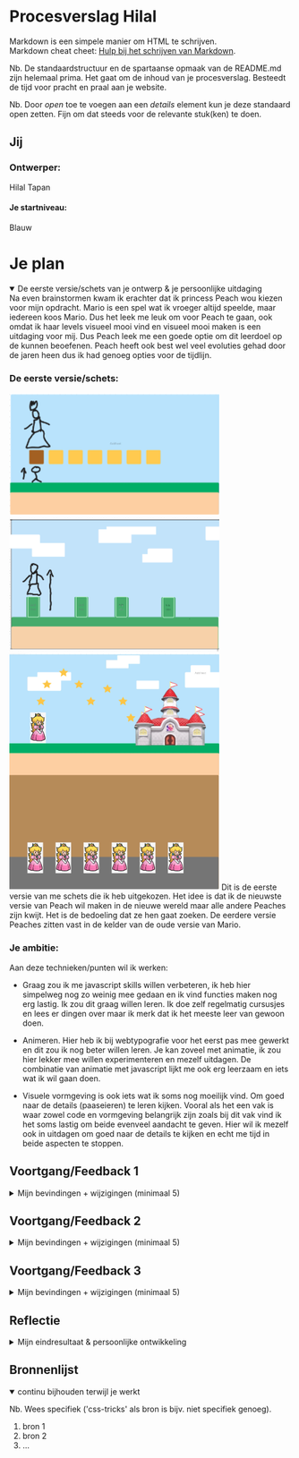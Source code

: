 # Procesverslag Hilal
Markdown is een simpele manier om HTML te schrijven.  
Markdown cheat cheet: [Hulp bij het schrijven van Markdown](https://github.com/adam-p/markdown-here/wiki/Markdown-Cheatsheet).

Nb. De standaardstructuur en de spartaanse opmaak van de README.md zijn helemaal prima. Het gaat om de inhoud van je procesverslag. Besteedt de tijd voor pracht en praal aan je website.

Nb. Door *open* toe te voegen aan een *details* element kun je deze standaard open zetten. Fijn om dat steeds voor de relevante stuk(ken) te doen.




## Jij

### Ontwerper:
Hilal Tapan 

#### Je startniveau:
Blauw 


# Je plan

<details open>
  <summary>De eerste versie/schets van je ontwerp & je persoonlijke uitdaging</summary>
  Na even brainstormen kwam ik erachter dat ik princess Peach wou kiezen voor mijn opdracht. Mario is een spel wat ik vroeger altijd speelde, maar iedereen koos Mario. Dus het leek me leuk om voor Peach te gaan, ook omdat ik haar levels visueel mooi vind en visueel mooi maken is een uitdaging voor mij. Dus Peach leek me een goede optie om dit leerdoel op de kunnen beoefenen. Peach heeft ook best wel veel evoluties gehad door de jaren heen dus ik had genoeg opties voor de tijdlijn.

  ### De eerste versie/schets:
  <img src="https://github.com/Hilal-Tapan/VIDii-tijdlijn/blob/main/images/schets1.png" width="375px" alt="eerste versie/schets">
  <img src="https://github.com/Hilal-Tapan/VIDii-tijdlijn/blob/main/images/schets2.png" width="375px" alt="eerste versie/schets">
  <img src="https://github.com/Hilal-Tapan/VIDii-tijdlijn/blob/main/images/schets3.png" width="375px" alt="eerste versie/schets">
  Dit is de eerste versie van me schets die ik heb uitgekozen. Het idee is dat ik de nieuwste versie van Peach wil maken in de nieuwe wereld maar alle andere Peaches zijn kwijt. Het is de bedoeling dat ze hen gaat zoeken. De eerdere versie Peaches zitten vast in de kelder van de oude versie van Mario. 


  ### Je ambitie: 
  Aan deze technieken/punten wil ik werken:
  - Graag zou ik me javascript skills willen verbeteren, ik heb hier simpelweg nog zo weinig mee gedaan en ik vind functies maken nog erg lastig. Ik zou dit graag willen leren. Ik doe zelf regelmatig cursusjes en lees er dingen over maar ik merk dat ik het meeste leer van gewoon doen. 

  - Animeren. Hier heb ik bij webtypografie voor het eerst pas mee gewerkt en dit zou ik nog beter willen leren. Je kan zoveel met animatie, ik zou hier lekker mee willen experimenteren en mezelf uitdagen. De combinatie van animatie met javascript lijkt me ook erg leerzaam en iets wat ik wil gaan doen.

  - Visuele vormgeving is ook iets wat ik soms nog moeilijk vind. Om goed naar de details (paaseieren) te leren kijken. Vooral als het een vak is waar zowel code en vormgeving belangrijk zijn zoals bij dit vak vind ik het soms lastig om beide evenveel aandacht te geven. Hier wil ik mezelf ook in uitdagen om goed naar de details te kijken en echt me tijd in beide aspecten te stoppen.
 
</details>




## Voortgang/Feedback 1 

<details>
  <summary>Mijn bevindingen + wijzigingen (minimaal 5)</summary>

  ### Bevinding 1 (van Keïsha):
  Je hebt nog geen progressive disclosure in je concept toegepast, denk hier over na.

  #### oplossing:
  Ik kreeg de feedback dat ik nog geen progressive disclosure had en dit klopt. Ik moest nog nadenken over hoe ik de informatie naar voren wou laten komen. Ik heb dit uiteindelijk gedaan met de kelder waar alle princessen in vastzaten. Hen moet je eerst zoeken want sommige zitten verstopt en daarna als je op ze klikt komt er een tekst bubbel met informatie en een klein verhaaltje tevoorschijn. De princessen heb ik een button gemaakt en een hover en active state gegeven zodat de gebruiker weet dat ze klikbaar zijn. Met toggle kan je de tekstbubbels ook weer uitzetten.



  ### Bevinding 2 (van Keïsha):
  Met javascript het karakter interactiever maken.

  #### oplossing:
  Bij level 1 met princes peach die springt om de munten te vangen was het in mijn schets nog niet heel interactief. Hierdoor heb ik een knop toegevoegd die zegt start game. Zo lijkt het echt een beetje op een spelletje. Ik wou eigenlijk peach de muis laten volgen zodat het nog interactiever is en je echt de muntjes kan vangen maar hier had ik geen genoeg tijd voor dus heb het gelaten bij een setTimeOut waardoor de muntjes verdwijnen na een bepaald aantal seconden nadat er op de start knop wordt geklikt. Ook start dan pas de spring animatie van princes Peach.
  <img src="images/bevinding1.png" width="375px" alt="final ontwerp">
  <img src="images/bevinding-1.png" width="375px" alt="final ontwerp">


  ### Bevinding 3 (van Keïsha):
  Je kan ook ideeën uit je vorige schetsen combineren met je eindschets zodat het completer wordt.

  #### oplossing:
  Ik wist zelf nog niet helemaal wat ik wou doen met de kelder en hoe ik dat wou vormgeven maar Keïsha kwam met het idee dat ik het ook kon combineren met me vorige schetsen. Toen kwam ik zelf met het idee dat ik ze kon verstoppen en dit heb ik gedaan met de buizen die je ziet in de mario game. Hier heb ik animaties bij gevoegt om het interactiever te maken.



  ### Bevinding 4:
  Mensen weten niet dat je naar beneden kan scrollen, dit kan interactiever en beter aangegeven worden.

  #### oplossing:
  Ik heb een pijltje toegevoegd die ook een animatie is en beweegd waardoor het opvalt. Als je hierop klikt krijg je section 2 (de kelder) te zien. Hier zat ik even mee te knoeien en de javascript functie lukte niet helemaal. Ik was er wel bijna. Uiteindelijk heeft Jeffrey me hierbij geholpen en zei dat ik een scrollIntoView moest gebruiken en dat ik dat maar net moest weten. 



  ### Bevinding 5:
  De sprong van princess Peach vloeiender en mooier maken

  #### oplossing:
  Ik wou mezelf uitdagen met animeren dus ik wou de sprong van peach van de bovenwereld wat mooier en vloeiender maken. Dit heb ik gedaan met behulp van deze site https://css-tricks.com/making-css-animations-feel-natural/. Ik vond dit een leuke oefening en de keyframe is voor mijn doen best complex geworden maar ik vond het vooral heel leuk om hiermee te experimenteren.

</details>




## Voortgang/Feedback 2

<details>
  <summary>Mijn bevindingen + wijzigingen (minimaal 5)</summary>
  
  ### Bevinding 1:
  Omschrijving van wat er nog niet orde was (tekst en afbeeding(en)).

  #### oplossing:
  Beschrijving hoe je het hebt hebt opgelost of als het niet gelukt is hoe je het zou oplossen (tekst en afbeeding(en)).



  ### Bevinding 2:
  Omschrijving van wat er nog niet orde was (tekst en afbeeding(en)).

  #### oplossing:
  Beschrijving hoe je het hebt hebt opgelost of als het niet gelukt is hoe je het zou oplossen (tekst en afbeeding(en)).



  ### Bevinding 3:
  ...

</details>




## Voortgang/Feedback 3

<details>
  <summary>Mijn bevindingen + wijzigingen (minimaal 5)</summary>
  
  ### Bevinding 1:
  Omschrijving van wat er nog niet orde was (tekst en afbeeding(en)).

  #### oplossing:
  Beschrijving hoe je het hebt hebt opgelost of als het niet gelukt is hoe je het zou oplossen (tekst en afbeeding(en)).



  ### Bevinding 2:
  Omschrijving van wat er nog niet orde was (tekst en afbeeding(en)).

  #### oplossing:
  Beschrijving hoe je het hebt hebt opgelost of als het niet gelukt is hoe je het zou oplossen (tekst en afbeeding(en)).



  ### Bevinding 3:
  ...

</details>




## Reflectie

<details>
  <summary>Mijn eindresultaat & persoonlijke ontwikkeling</summary>

  ### Je uitkomst - karakteristiek screenshot(s):
  <img src="readme-images/dummy-plaatje.jpg" width="375px" alt="final ontwerp">


  ### Dit ging goed/Heb ik geleerd: 
  Korte omschrijving met plaatje(s)

  <img src="readme-images/dummy-plaatje.jpg" width="375px" alt="top">


  ### Dit was lastig/Is niet gelukt:
  Korte omschrijving met plaatje(s)

  <img src="readme-images/dummy-plaatje.jpg" width="375px" alt="bummer">
</details>




## Bronnenlijst

<details open>
<summary>continu bijhouden terwijl je werkt</summary>

Nb. Wees specifiek ('css-tricks' als bron is bijv. niet specifiek genoeg).

1. bron 1
2. bron 2
3. ...

</details>